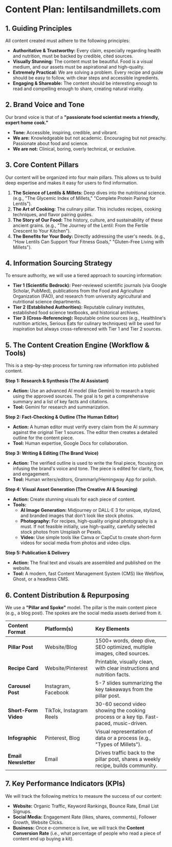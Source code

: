 # Content Plan: lentilsandmillets.com

## 1. Guiding Principles

All content created must adhere to the following principles:

*   **Authoritative & Trustworthy:** Every claim, especially regarding health and nutrition, must be backed by credible, cited sources.
*   **Visually Stunning:** The content must be beautiful. Food is a visual medium, and our assets must be aspirational and high-quality.
*   **Extremely Practical:** We are solving a problem. Every recipe and guide should be easy to follow, with clear steps and accessible ingredients.
*   **Engaging & Shareable:** The content should be interesting enough to read and compelling enough to share, creating natural virality.

## 2. Brand Voice and Tone

Our brand voice is that of a **"passionate food scientist meets a friendly, expert home cook."**

*   **Tone:** Accessible, inspiring, credible, and vibrant.
*   **We are:** Knowledgeable but not academic. Encouraging but not preachy. Passionate about food and science.
*   **We are not:** Clinical, boring, overly technical, or exclusive.

## 3. Core Content Pillars

Our content will be organized into four main pillars. This allows us to build deep expertise and makes it easy for users to find information.

1.  **The Science of Lentils & Millets:** Deep dives into the nutritional science. (e.g., "The Glycemic Index of Millets," "Complete Protein Pairing for Lentils").
2.  **The Art of Cooking:** The culinary pillar. This includes recipes, cooking techniques, and flavor pairing guides.
3.  **The Story of Our Food:** The history, culture, and sustainability of these ancient grains. (e.g., "The Journey of the Lentil: From the Fertile Crescent to Your Kitchen").
4.  **The Benefits for Your Body:** Directly addressing the user's needs. (e.g., "How Lentils Can Support Your Fitness Goals," "Gluten-Free Living with Millets").

## 4. Information Sourcing Strategy

To ensure authority, we will use a tiered approach to sourcing information:

*   **Tier 1 (Scientific Bedrock):** Peer-reviewed scientific journals (via Google Scholar, PubMed), publications from the Food and Agriculture Organization (FAO), and research from university agricultural and nutritional science departments.
*   **Tier 2 (Established Authorities):** Reputable culinary institutes, established food science textbooks, and historical archives.
*   **Tier 3 (Cross-Referencing):** Reputable online sources (e.g., Healthline's nutrition articles, Serious Eats for culinary techniques) will be used for inspiration but always cross-referenced with Tier 1 and Tier 2 sources.

## 5. The Content Creation Engine (Workflow & Tools)

This is a step-by-step process for turning raw information into published content.

**Step 1: Research & Synthesis (The AI Assistant)**
*   **Action:** Use an advanced AI model (like Gemini) to research a topic using the approved sources. The goal is to get a comprehensive summary and a list of key facts and citations.
*   **Tool:** Gemini for research and summarization.

**Step 2: Fact-Checking & Outline (The Human Editor)**
*   **Action:** A human editor must verify every claim from the AI summary against the original Tier 1 sources. The editor then creates a detailed outline for the content piece.
*   **Tool:** Human expertise, Google Docs for collaboration.

**Step 3: Writing & Editing (The Brand Voice)**
*   **Action:** The verified outline is used to write the final piece, focusing on infusing the brand's voice and tone. The piece is edited for clarity, flow, and engagement.
*   **Tool:** Human writers/editors, Grammarly/Hemingway App for polish.

**Step 4: Visual Asset Generation (The Creative AI & Sourcing)**
*   **Action:** Create stunning visuals for each piece of content.
*   **Tools:**
    *   **AI Image Generation:** Midjourney or DALL-E 3 for unique, stylized, and branded images that don't look like stock photos.
    *   **Photography:** For recipes, high-quality original photography is a must. If not feasible initially, use high-quality, carefully selected stock photos from Unsplash or Pexels.
    *   **Video:** Use simple tools like Canva or CapCut to create short-form videos for social media from photos and video clips.

**Step 5: Publication & Delivery**
*   **Action:** The final text and visuals are assembled and published on the website.
*   **Tool:** A modern, fast Content Management System (CMS) like Webflow, Ghost, or a headless CMS.

## 6. Content Distribution & Repurposing

We use a **"Pillar and Spoke"** model. The pillar is the main content piece (e.g., a blog post). The spokes are the social media assets derived from it.

| Content Format | Platform(s) | Key Elements |
| :--- | :--- | :--- |
| **Pillar Post** | Website/Blog | 1500+ words, deep dive, SEO optimized, multiple images, cited sources. |
| **Recipe Card** | Website/Pinterest | Printable, visually clean, with clear instructions and nutrition facts. |
| **Carousel Post** | Instagram, Facebook | 5-7 slides summarizing the key takeaways from the pillar post. |
| **Short-Form Video** | TikTok, Instagram Reels | 30-60 second video showing the cooking process or a key tip. Fast-paced, music-driven. |
| **Infographic** | Pinterest, Blog | Visual representation of data or a process (e.g., "Types of Millets"). |
| **Email Newsletter** | Email | Drives traffic back to the pillar post, shares a weekly recipe, builds community. |

## 7. Key Performance Indicators (KPIs)

We will track the following metrics to measure the success of our content:

*   **Website:** Organic Traffic, Keyword Rankings, Bounce Rate, Email List Signups.
*   **Social Media:** Engagement Rate (likes, shares, comments), Follower Growth, Website Clicks.
*   **Business:** Once e-commerce is live, we will track the **Content Conversion Rate** (i.e., what percentage of people who read a piece of content end up buying a kit).
